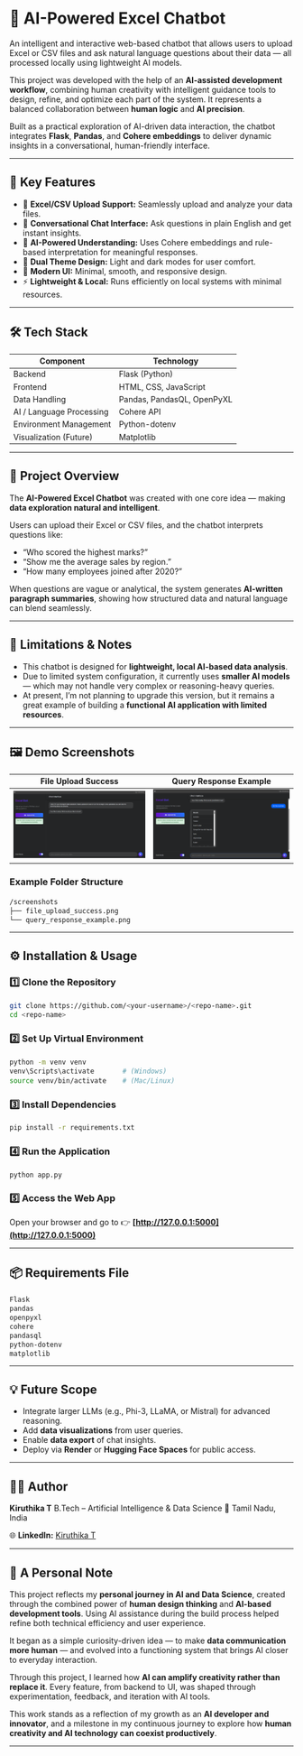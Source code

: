 # 💬 AI-Powered Excel Chatbot

An intelligent and interactive web-based chatbot that allows users to upload Excel or CSV files and ask natural language questions about their data — all processed locally using lightweight AI models.

This project was developed with the help of an **AI-assisted development workflow**, combining human creativity with intelligent guidance tools to design, refine, and optimize each part of the system. It represents a balanced collaboration between **human logic** and **AI precision**.

Built as a practical exploration of AI-driven data interaction, the chatbot integrates **Flask**, **Pandas**, and **Cohere embeddings** to deliver dynamic insights in a conversational, human-friendly interface.

---

## 🌟 Key Features

* 📁 **Excel/CSV Upload Support:** Seamlessly upload and analyze your data files.
* 💬 **Conversational Chat Interface:** Ask questions in plain English and get instant insights.
* 🧠 **AI-Powered Understanding:** Uses Cohere embeddings and rule-based interpretation for meaningful responses.
* 🍗 **Dual Theme Design:** Light and dark modes for user comfort.
* 🎨 **Modern UI:** Minimal, smooth, and responsive design.
* ⚡ **Lightweight & Local:** Runs efficiently on local systems with minimal resources.

---

## 🛠️ Tech Stack

| **Component**            | **Technology**             |
| ------------------------ | -------------------------- |
| Backend                  | Flask (Python)             |
| Frontend                 | HTML, CSS, JavaScript      |
| Data Handling            | Pandas, PandasQL, OpenPyXL |
| AI / Language Processing | Cohere API                 |
| Environment Management   | Python-dotenv              |
| Visualization (Future)   | Matplotlib                 |

---

## 🚀 Project Overview

The **AI-Powered Excel Chatbot** was created with one core idea — making **data exploration natural and intelligent**.

Users can upload their Excel or CSV files, and the chatbot interprets questions like:

* “Who scored the highest marks?”
* “Show me the average sales by region.”
* “How many employees joined after 2020?”

When questions are vague or analytical, the system generates **AI-written paragraph summaries**, showing how structured data and natural language can blend seamlessly.

---

## 🧩 Limitations & Notes

* This chatbot is designed for **lightweight, local AI-based data analysis**.
* Due to limited system configuration, it currently uses **smaller AI models** — which may not handle very complex or reasoning-heavy queries.
* At present, I’m not planning to upgrade this version, but it remains a great example of building a **functional AI application with limited resources**.

---

## 🖼️ Demo Screenshots

| **File Upload Success**                             | **Query Response Example**                                |
| --------------------------------------------------- | --------------------------------------------------------- |
| ![File Upload](screenshots/file_upload_success.png) | ![Query Response](screenshots/query_response_example.png) |

### Example Folder Structure

```
/screenshots   
├── file_upload_success.png  
└── query_response_example.png  
```

---

## ⚙️ Installation & Usage

### 1️⃣ Clone the Repository

```bash
git clone https://github.com/<your-username>/<repo-name>.git  
cd <repo-name>
```

### 2️⃣ Set Up Virtual Environment

```bash
python -m venv venv  
venv\Scripts\activate       # (Windows)  
source venv/bin/activate    # (Mac/Linux)
```

### 3️⃣ Install Dependencies

```bash
pip install -r requirements.txt
```

### 4️⃣ Run the Application

```bash
python app.py
```

### 5️⃣ Access the Web App

Open your browser and go to 👉 **[http://127.0.0.1:5000](http://127.0.0.1:5000)**

---

## 📦 Requirements File

```
Flask  
pandas  
openpyxl  
cohere  
pandasql  
python-dotenv  
matplotlib  
```

---

## 💡 Future Scope

* Integrate larger LLMs (e.g., Phi-3, LLaMA, or Mistral) for advanced reasoning.
* Add **data visualizations** from user queries.
* Enable **data export** of chat insights.
* Deploy via **Render** or **Hugging Face Spaces** for public access.

---

## 👩‍💻 Author

**Kiruthika T**
B.Tech – Artificial Intelligence & Data Science
📍 Tamil Nadu, India

🌐 **LinkedIn:** [Kiruthika T](https://www.linkedin.com/in/kiruthika-t-1812b327a)

---

## 💬 A Personal Note

This project reflects my **personal journey in AI and Data Science**, created through the combined power of **human design thinking** and **AI-based development tools**. Using AI assistance during the build process helped refine both technical efficiency and user experience.

It began as a simple curiosity-driven idea — to make **data communication more human** — and evolved into a functioning system that brings AI closer to everyday interaction.

Through this project, I learned how **AI can amplify creativity rather than replace it**. Every feature, from backend to UI, was shaped through experimentation, feedback, and iteration with AI tools.

This work stands as a reflection of my growth as an **AI developer and innovator**, and a milestone in my continuous journey to explore how **human creativity and AI technology can coexist productively**.

---
